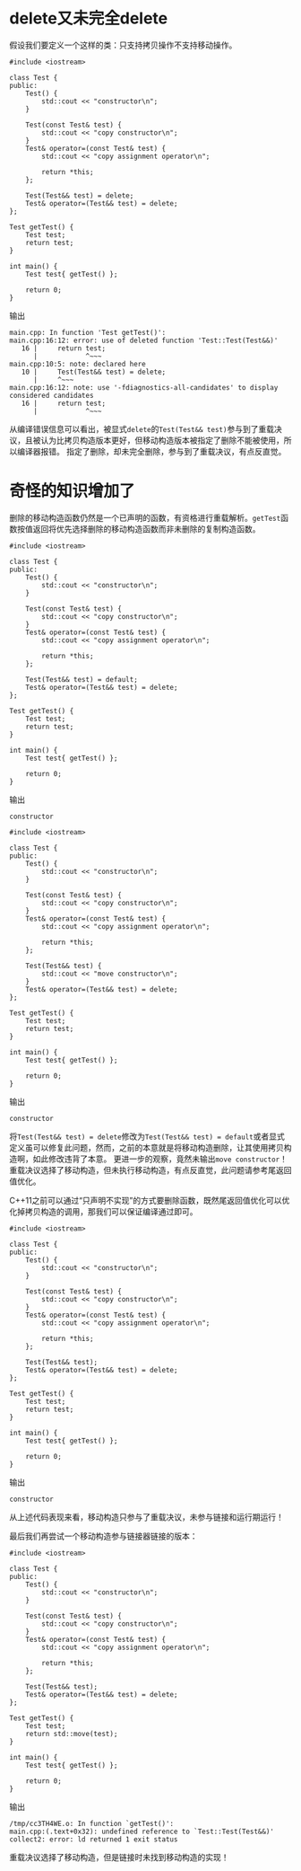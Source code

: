 # delete又未完全delete
假设我们要定义一个这样的类：只支持拷贝操作不支持移动操作。
```
#include <iostream>

class Test {
public:
    Test() {
        std::cout << "constructor\n";
    }

    Test(const Test& test) {
        std::cout << "copy constructor\n";
    }
    Test& operator=(const Test& test) {
        std::cout << "copy assignment operator\n";
        
        return *this;
    };

    Test(Test&& test) = delete;
    Test& operator=(Test&& test) = delete;
};

Test getTest() {
    Test test;
    return test;
}

int main() {
    Test test{ getTest() };

    return 0;
}
```
输出
```
main.cpp: In function 'Test getTest()':
main.cpp:16:12: error: use of deleted function 'Test::Test(Test&&)'
   16 |     return test;
      |            ^~~~
main.cpp:10:5: note: declared here
   10 |     Test(Test&& test) = delete;
      |     ^~~~
main.cpp:16:12: note: use '-fdiagnostics-all-candidates' to display considered candidates
   16 |     return test;
      |            ^~~~
```
从编译错误信息可以看出，被显式`delete`的`Test(Test&& test)`参与到了重载决议，且被认为比拷贝构造版本更好，但移动构造版本被指定了删除不能被使用，所以编译器报错。
指定了删除，却未完全删除，参与到了重载决议，有点反直觉。

# 奇怪的知识增加了
删除的移动构造函数仍然是一个已声明的函数，有资格进行重载解析。`getTest`函数按值返回将优先选择删除的移动构造函数而非未删除的复制构造函数。

```
#include <iostream>

class Test {
public:
    Test() {
        std::cout << "constructor\n";
    }

    Test(const Test& test) {
        std::cout << "copy constructor\n";
    }
    Test& operator=(const Test& test) {
        std::cout << "copy assignment operator\n";
        
        return *this;
    };

    Test(Test&& test) = default;
    Test& operator=(Test&& test) = delete;
};

Test getTest() {
    Test test;
    return test;
}

int main() {
    Test test{ getTest() };

    return 0;
}
```
输出
```
constructor
```
```
#include <iostream>

class Test {
public:
    Test() {
        std::cout << "constructor\n";
    }

    Test(const Test& test) {
        std::cout << "copy constructor\n";
    }
    Test& operator=(const Test& test) {
        std::cout << "copy assignment operator\n";
        
        return *this;
    };

    Test(Test&& test) {
        std::cout << "move constructor\n";
    }
    Test& operator=(Test&& test) = delete;
};

Test getTest() {
    Test test;
    return test;
}

int main() {
    Test test{ getTest() };

    return 0;
}
```
输出
```
constructor
```
将`Test(Test&& test) = delete`修改为`Test(Test&& test) = default`或者显式定义虽可以修复此问题，然而，之前的本意就是将移动构造删除，让其使用拷贝构造啊，如此修改违背了本意。
更进一步的观察，竟然未输出`move constructor`！重载决议选择了移动构造，但未执行移动构造，有点反直觉，此问题请参考尾返回值优化。

C++11之前可以通过“只声明不实现”的方式要删除函数，既然尾返回值优化可以优化掉拷贝构造的调用，那我们可以保证编译通过即可。
```
#include <iostream>

class Test {
public:
    Test() {
        std::cout << "constructor\n";
    }

    Test(const Test& test) {
        std::cout << "copy constructor\n";
    }
    Test& operator=(const Test& test) {
        std::cout << "copy assignment operator\n";
        
        return *this;
    };

    Test(Test&& test);
    Test& operator=(Test&& test) = delete;
};

Test getTest() {
    Test test;
    return test;
}

int main() {
    Test test{ getTest() };

    return 0;
}
```
输出
```
constructor
```
从上述代码表现来看，移动构造只参与了重载决议，未参与链接和运行期运行！

最后我们再尝试一个移动构造参与链接器链接的版本：
```
#include <iostream>

class Test {
public:
    Test() {
        std::cout << "constructor\n";
    }

    Test(const Test& test) {
        std::cout << "copy constructor\n";
    }
    Test& operator=(const Test& test) {
        std::cout << "copy assignment operator\n";
        
        return *this;
    };

    Test(Test&& test);
    Test& operator=(Test&& test) = delete;
};

Test getTest() {
    Test test;
    return std::move(test);
}

int main() {
    Test test{ getTest() };

    return 0;
}
```
输出
```
/tmp/cc3TH4WE.o: In function `getTest()':
main.cpp:(.text+0x32): undefined reference to `Test::Test(Test&&)'
collect2: error: ld returned 1 exit status
```
重载决议选择了移动构造，但是链接时未找到移动构造的实现！
